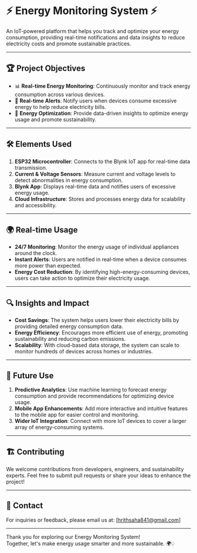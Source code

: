 # ⚡ **Energy Monitoring System** ⚡

An IoT-powered platform that helps you track and optimize your energy consumption, providing real-time notifications and data insights to reduce electricity costs and promote sustainable practices.

---

## 🏆 **Project Objectives**
- 📊 **Real-time Energy Monitoring**: Continuously monitor and track energy consumption across various devices.
- 🔔 **Real-time Alerts**: Notify users when devices consume excessive energy to help reduce electricity bills.
- 🌱 **Energy Optimization**: Provide data-driven insights to optimize energy usage and promote sustainability.

---

## 🛠️ **Elements Used**
1. **ESP32 Microcontroller**: Connects to the Blynk IoT app for real-time data transmission.
2. **Current & Voltage Sensors**: Measure current and voltage levels to detect abnormalities in energy consumption.
3. **Blynk App**: Displays real-time data and notifies users of excessive energy usage.
4. **Cloud Infrastructure**: Stores and processes energy data for scalability and accessibility.

---

## 🌍 **Real-time Usage**
- **24/7 Monitoring**: Monitor the energy usage of individual appliances around the clock.
- **Instant Alerts**: Users are notified in real-time when a device consumes more power than expected.
- **Energy Cost Reduction**: By identifying high-energy-consuming devices, users can take action to optimize their electricity usage.

---

## 🔍 **Insights and Impact**
- **Cost Savings**: The system helps users lower their electricity bills by providing detailed energy consumption data.
- **Energy Efficiency**: Encourages more efficient use of energy, promoting sustainability and reducing carbon emissions.
- **Scalability**: With cloud-based data storage, the system can scale to monitor hundreds of devices across homes or industries.

---

## 🚀 **Future Use**
1. **Predictive Analytics**: Use machine learning to forecast energy consumption and provide recommendations for optimizing device usage.
2. **Mobile App Enhancements**: Add more interactive and intuitive features to the mobile app for easier control and monitoring.
3. **Wider IoT Integration**: Connect with more IoT devices to cover a larger array of energy-consuming systems.

---

## 🏗️ **Contributing**
We welcome contributions from developers, engineers, and sustainability experts. Feel free to submit pull requests or share your ideas to enhance the project!

---

## 📧 **Contact**
For inquiries or feedback, please email us at: [hrithsaha841@gmail.com]

---

Thank you for exploring our Energy Monitoring System!  
Together, let's make energy usage smarter and more sustainable. 🌍💡
